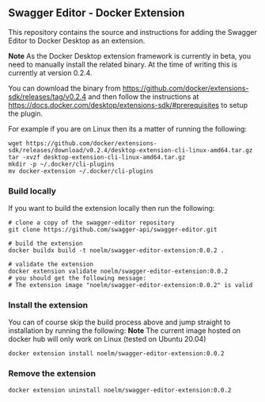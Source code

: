 ## Swagger Editor - Docker Extension

This repository contains the source and instructions for adding the Swagger Editor to Docker Desktop as an extension.

**Note** As the Docker Desktop extension framework is currently in beta, you need to manually install the related binary. At the time of writing this is currently at version 0.2.4.

You can download the binary from https://github.com/docker/extensions-sdk/releases/tag/v0.2.4 and then follow the instructions at https://docs.docker.com/desktop/extensions-sdk/#prerequisites to setup the plugin.

For example if you are on Linux then its a matter of running the following:
```
wget https://github.com/docker/extensions-sdk/releases/download/v0.2.4/desktop-extension-cli-linux-amd64.tar.gz
tar -xvzf desktop-extension-cli-linux-amd64.tar.gz
mkdir -p ~/.docker/cli-plugins
mv docker-extension ~/.docker/cli-plugins
```

### Build locally

If you want to build the extension locally then run the following:
```
# clone a copy of the swagger-editor repository
git clone https://github.com/swagger-api/swagger-editor.git

# build the extension
docker buildx build -t noelm/swagger-editor-extension:0.0.2 .

# validate the extension
docker extension validate noelm/swagger-editor-extension:0.0.2
# you should get the following message:
# The extension image "noelm/swagger-editor-extension:0.0.2" is valid
```

### Install the extension

You can of course skip the build process above and jump straight to installation by running the following:
**Note** The current image hosted on docker hub will only work on Linux (tested on Ubuntu 20.04)
```
docker extension install noelm/swagger-editor-extension:0.0.2
```

### Remove the extension
```
docker extension uninstall noelm/swagger-editor-extension:0.0.2
```
